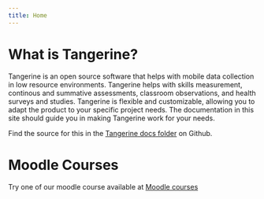 ```yaml
---
title: Home
---
```

# What is Tangerine?

Tangerine is an open source software that helps with mobile data collection in low resource environments. Tangerine helps with skills measurement, continous and summative assessments, classroom observations, and health surveys and studies. Tangerine is flexible and customizable, allowing you to adapt the product to your specific project needs. The documentation in this site should guide you in making Tangerine work for your needs. 

Find the source for this in the [Tangerine docs folder](https://github.com/Tangerine-Community/Tangerine/tree/master/docs) on Github.

# Moodle Courses

Try one of our moodle course available at [Moodle courses](https://moodle.tangerinecentral.org/course/index.php?categoryid=14)

